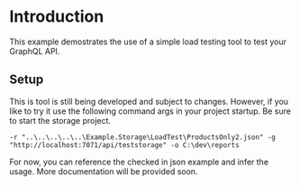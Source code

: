# Introduction

This example demostrates the use of a simple load testing tool to test your GraphQL API.

## Setup

This is tool is still being developed and subject to changes. However, if you like to try it use the following command args in your project startup. Be sure to start the storage project.

```
-r "..\..\..\..\..\Example.Storage\LoadTest\ProductsOnly2.json" -g "http://localhost:7071/api/teststorage" -o C:\dev\reports
```

For now, you can reference the checked in json example and infer the usage. More documentation will be provided soon.